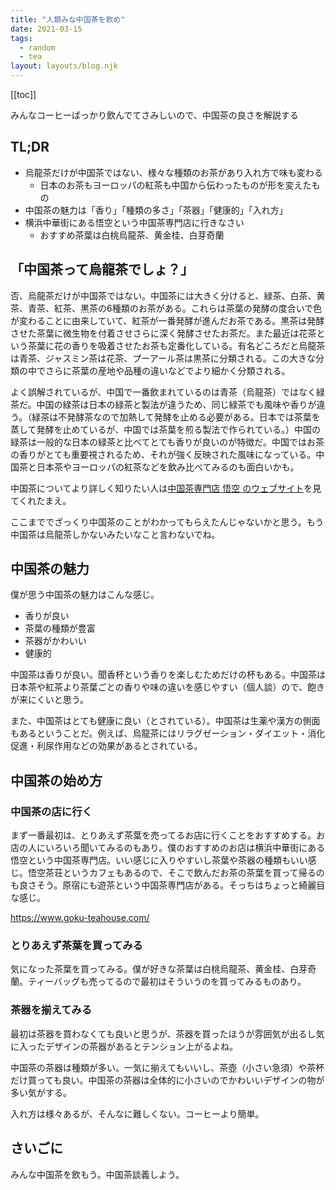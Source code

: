 ```yaml
---
title: "人類みな中国茶を飲め"
date: 2021-03-15
tags:
  - random
  - tea
layout: layouts/blog.njk
---
```


[[toc]]

みんなコーヒーばっかり飲んでてさみしいので、中国茶の良さを解説する

## TL;DR

- 烏龍茶だけが中国茶ではない、様々な種類のお茶があり入れ方で味も変わる
  - 日本のお茶もヨーロッパの紅茶も中国から伝わったものが形を変えたもの
- 中国茶の魅力は「香り」「種類の多さ」「茶器」「健康的」「入れ方」
- 横浜中華街にある悟空という中国茶専門店に行きなさい
  - おすすめ茶葉は白桃烏龍茶、黄金桂、白芽奇蘭

## 「中国茶って烏龍茶でしょ？」

否、烏龍茶だけが中国茶ではない。中国茶には大きく分けると、緑茶、白茶、黄茶、青茶、紅茶、黒茶の6種類のお茶がある。これらは茶葉の発酵の度合いで色が変わることに由来していて、紅茶が一番発酵が進んだお茶である。黒茶は発酵させた茶葉に微生物を付着させさらに深く発酵させたお茶だ。また最近は花茶という茶葉に花の香りを吸着させたお茶も定番化している。有名どころだと烏龍茶は青茶、ジャスミン茶は花茶、プーアール茶は黒茶に分類される。この大きな分類の中でさらに茶葉の産地や品種の違いなどでより細かく分類される。

よく誤解されているが、中国で一番飲まれているのは青茶（烏龍茶）ではなく緑茶だ。中国の緑茶は日本の緑茶と製法が違うため、同じ緑茶でも風味や香りが違う。（緑茶は不発酵茶なので加熱して発酵を止める必要がある。日本では茶葉を蒸して発酵を止めているが、中国では茶葉を煎る製法で作られている。）中国の緑茶は一般的な日本の緑茶と比べてとても香りが良いのが特徴だ。中国ではお茶の香りがとても重要視されるため、それが強く反映された風味になっている。中国茶と日本茶やヨーロッパの紅茶などを飲み比べてみるのも面白いかも。

中国茶についてより詳しく知りたい人は[中国茶専門店 悟空 のウェブサイト](https://www.goku-teahouse.com/tea/)を見てくれたまえ。

ここまででざっくり中国茶のことがわかってもらえたんじゃないかと思う。もう中国茶は烏龍茶しかないみたいなこと言わないでね。

## 中国茶の魅力

僕が思う中国茶の魅力はこんな感じ。

- 香りが良い
- 茶葉の種類が豊富
- 茶器がかわいい
- 健康的

中国茶は香りが良い。聞香杯という香りを楽しむためだけの杯もある。中国茶は日本茶や紅茶より茶葉ごとの香りや味の違いを感じやすい（個人談）ので、飽きが来にくいと思う。

また、中国茶はとても健康に良い（とされている）。中国茶は生薬や漢方の側面もあるということだ。例えば、烏龍茶にはリラグゼーション・ダイエット・消化促進・利尿作用などの効果があるとされている。

## 中国茶の始め方

### 中国茶の店に行く

まず一番最初は、とりあえず茶葉を売ってるお店に行くことをおすすめする。お店の人にいろいろ聞いてみるのもあり。僕のおすすめのお店は横浜中華街にある悟空という中国茶専門店。いい感じに入りやすいし茶葉や茶器の種類もいい感じ。悟空茶荘というカフェもあるので、そこで飲んだお茶の茶葉を買って帰るのも良さそう。原宿にも遊茶という中国茶専門店がある。そっちはちょっと綺麗目な感じ。

https://www.goku-teahouse.com/

### とりあえず茶葉を買ってみる

気になった茶葉を買ってみる。僕が好きな茶葉は白桃烏龍茶、黄金桂、白芽奇蘭。ティーバッグも売ってるので最初はそういうのを買ってみるものあり。

### 茶器を揃えてみる

最初は茶器を買わなくても良いと思うが、茶器を買ったほうが雰囲気が出るし気に入ったデザインの茶器があるとテンション上がるよね。

中国茶の茶器は種類が多い。一気に揃えてもいいし、茶壺（小さい急須）や茶杯だけ買っても良い。中国茶の茶器は全体的に小さいのでかわいいデザインの物が多い気がする。

入れ方は様々あるが、そんなに難しくない。コーヒーより簡単。

## さいごに

みんな中国茶を飲もう。中国茶談義しよう。
